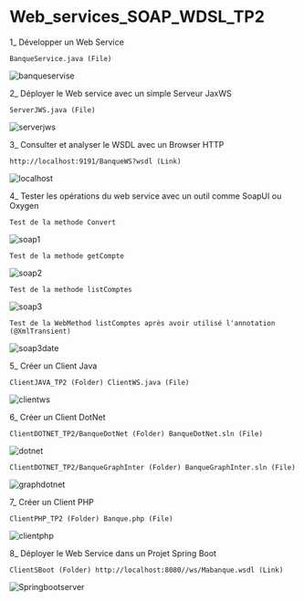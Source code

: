 # Web_services_SOAP_WDSL_TP2
           
1_ Développer un Web Service

    BanqueService.java (File)
    
![banqueservise](https://user-images.githubusercontent.com/101317995/229392265-4cdda543-bbe5-44d5-9386-46f9a8cba5a7.png)

    
2_ Déployer le Web service avec un simple Serveur JaxWS

    ServerJWS.java (File)
        
![serverjws](https://user-images.githubusercontent.com/101317995/229392306-db7260d8-97b4-4129-9fcc-a462905966f4.png)

    
3_ Consulter et analyser le WSDL avec un Browser HTTP

    http://localhost:9191/BanqueWS?wsdl (Link)
    
![localhost](https://user-images.githubusercontent.com/101317995/229392422-22e252da-086f-4444-9776-46d7c66ba683.png)

4_ Tester les opérations du web service avec un outil comme SoapUI ou Oxygen

    Test de la methode Convert
    
![soap1](https://user-images.githubusercontent.com/101317995/229392443-f39e1eda-58e5-4356-9431-fda95f2e6394.png)

    Test de la methode getCompte
    
![soap2](https://user-images.githubusercontent.com/101317995/229392448-6df98dc7-4a5a-4f1a-9812-e9af3e94f833.png)
    
    Test de la methode listComptes
    
![soap3](https://user-images.githubusercontent.com/101317995/229392458-8c540fad-f380-44cf-bc74-abf00a0ec0ed.png)

    Test de la WebMethod listComptes après avoir utilisé l'annotation (@XmlTransient)
    
![soap3date](https://user-images.githubusercontent.com/101317995/229392463-8ac95b0a-08f2-42ac-816d-8aa228bd25e5.png)


 5_ Créer un Client Java 
 
    ClientJAVA_TP2 (Folder) ClientWS.java (File)
    
 ![clientws](https://user-images.githubusercontent.com/101317995/229392530-b7f49368-c927-4395-be48-533665b3d38b.png)


6_ Créer un Client DotNet

    ClientDOTNET_TP2/BanqueDotNet (Folder) BanqueDotNet.sln (File)
    
![dotnet](https://user-images.githubusercontent.com/101317995/229393311-627b0d3d-1adf-4538-bc72-9e8131992de1.png)

    ClientDOTNET_TP2/BanqueGraphInter (Folder) BanqueGraphInter.sln (File)
    
![graphdotnet](https://user-images.githubusercontent.com/101317995/229393572-c0a10c74-c7a5-4e3f-8f24-dc996f59c720.png)

    
7_ Créer un Client PHP

    ClientPHP_TP2 (Folder) Banque.php (File)
    
![clientphp](https://user-images.githubusercontent.com/101317995/229392859-cded9ff9-75b9-4734-b508-c927314cb98e.png)


8_ Déployer le Web Service dans un Projet Spring Boot

    ClientSBoot (Folder) http://localhost:8080//ws/Mabanque.wsdl (Link)
        
![Springbootserver](https://user-images.githubusercontent.com/101317995/229392570-200a5509-8de3-4581-8ba9-13cda45886df.png)

    
    
    
    
    
    
    
    
    
    
    
    
    
    
    
    
    
